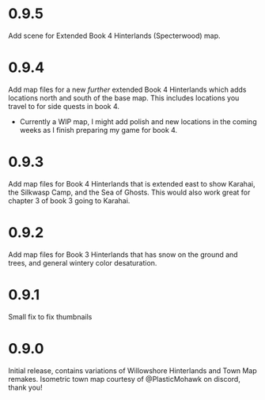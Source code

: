 # 0.9.5
Add scene for Extended Book 4 Hinterlands (Specterwood) map.

# 0.9.4
Add map files for a new *further* extended Book 4 Hinterlands which adds locations north and south of the base map. This includes locations you travel to for side quests in book 4.
- Currently a WIP map, I might add polish and new locations in the coming weeks as I finish preparing my game for book 4.

# 0.9.3
Add map files for Book 4 Hinterlands that is extended east to show Karahai, the Silkwasp Camp, and the Sea of Ghosts. This would also work great for chapter 3 of book 3 going to Karahai.

# 0.9.2
Add map files for Book 3 Hinterlands that has snow on the ground and trees, and general wintery color desaturation.

# 0.9.1
Small fix to fix thumbnails

# 0.9.0

Initial release, contains variations of Willowshore Hinterlands and Town Map remakes. Isometric town map courtesy of @PlasticMohawk on discord, thank you!